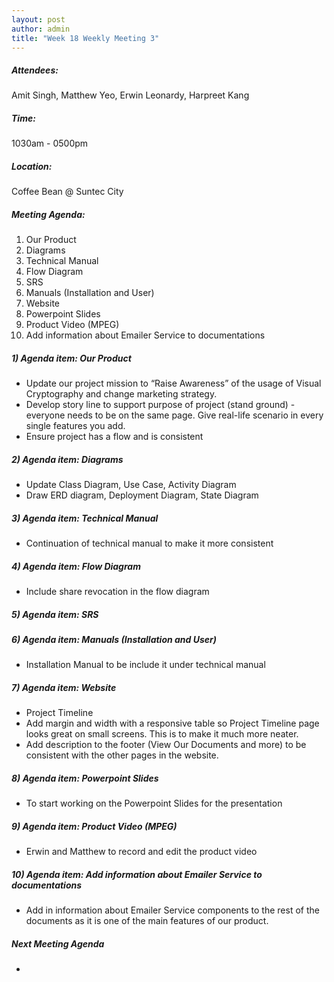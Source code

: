 ```yaml
---
layout: post
author: admin
title: "Week 18 Weekly Meeting 3"
---
```


##### Attendees:
Amit Singh, Matthew Yeo, Erwin Leonardy, Harpreet Kang

##### Time:
1030am - 0500pm

##### Location: 
Coffee Bean @ Suntec City

##### Meeting Agenda:
1. Our Product
2. Diagrams
3. Technical Manual
4. Flow Diagram
5. SRS
6. Manuals (Installation and User)
7. Website
8. Powerpoint Slides
9. Product Video (MPEG)
10. Add information about Emailer Service to documentations


##### 1) Agenda item: Our Product
- Update our project mission to “Raise Awareness” of the usage of Visual Cryptography and change marketing strategy.
- Develop story line to support purpose of project (stand ground) - everyone needs to be on the same page. Give real-life scenario in every single features you add.
- Ensure project has a flow and is consistent

##### 2) Agenda item: Diagrams
- Update Class Diagram, Use Case, Activity Diagram
- Draw ERD diagram, Deployment Diagram, State Diagram

##### 3) Agenda item: Technical Manual
- Continuation of technical manual to make it more consistent

##### 4) Agenda item: Flow Diagram
- Include share revocation in the flow diagram

##### 5) Agenda item: SRS

##### 6) Agenda item: Manuals (Installation and User)
- Installation Manual to be include it under technical manual

##### 7) Agenda item: Website
- Project Timeline
- Add margin and width with a responsive table so Project Timeline page looks great on small screens. This is to make it much more neater.
- Add description to the footer (View Our Documents and more) to be consistent with the other pages in the website.

##### 8) Agenda item: Powerpoint Slides
- To start working on the Powerpoint Slides for the presentation

##### 9) Agenda item: Product Video (MPEG)
- Erwin and Matthew to record and edit the product video

##### 10) Agenda item: Add information about Emailer Service to documentations
- Add in information about Emailer Service components to the rest of the documents as it is one of the main features of our product.

##### Next Meeting Agenda
- 
